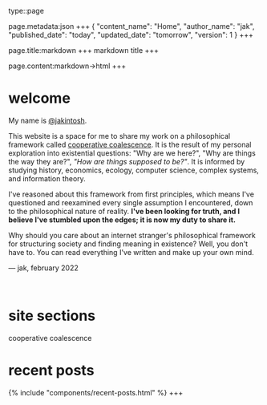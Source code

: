 type::page

page.metadata:json
+++
{
    "content_name": "Home",
    "author_name": "jak",
    "published_date": "today",
    "updated_date": "tomorrow",
    "version": 1
}
+++

page.title:markdown
+++
markdown title
+++

page.content:markdown->html
+++
# welcome

My name is [@jakintosh](https://github.com/jakintosh).

This website is a space for me to share my work on a philosophical framework called [cooperative coalescence](coalescence/). It is the result of my personal exploration into existential questions: "Why are we here?", "Why are things the way they are?", *"How are things supposed to be?"*. It is informed by studying history, economics, ecology, computer science, complex systems, and information theory.

I've reasoned about this framework from first principles, which means I've questioned and reexamined every single assumption I encountered, down to the philosophical nature of reality. **I've been looking for truth, and I believe I've stumbled upon the edges; it is now my duty to share it.**

Why should you care about an internet stranger's philosophical framework for structuring society and finding meaning in existence? Well, you don't have to. You can read everything I've written and make up your own mind.

 — jak, february 2022

<br>

<site-sections>
    <h1>site sections</h1>
    <content-preview class="xray inner right" data-type="post">
        <a href="/coalescence"></a>
        <content-title>cooperative coalescence</content-title>
    </content-preview>
</site-sections>

<recent-posts>
<h1>recent posts</h1>
{% include "components/recent-posts.html" %}
</recent-posts>
+++